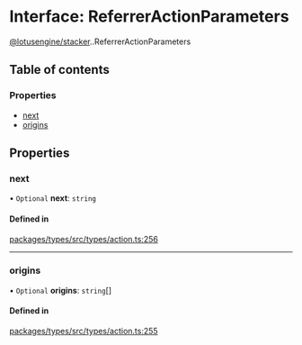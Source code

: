 # Interface: ReferrerActionParameters

[@lotusengine/stacker](../wiki/@lotusengine.stacker).[<internal>](../wiki/@lotusengine.stacker.%3Cinternal%3E).ReferrerActionParameters

## Table of contents

### Properties

- [next](../wiki/@lotusengine.stacker.%3Cinternal%3E.ReferrerActionParameters#next)
- [origins](../wiki/@lotusengine.stacker.%3Cinternal%3E.ReferrerActionParameters#origins)

## Properties

### next

• `Optional` **next**: `string`

#### Defined in

[packages/types/src/types/action.ts:256](https://github.com/lotusengine/sdk/blob/fdb90a3/packages/types/src/types/action.ts#L256)

___

### origins

• `Optional` **origins**: `string`[]

#### Defined in

[packages/types/src/types/action.ts:255](https://github.com/lotusengine/sdk/blob/fdb90a3/packages/types/src/types/action.ts#L255)
